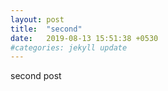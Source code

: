 ```yaml
---
layout: post
title:  "second"
date:   2019-08-13 15:51:38 +0530
#categories: jekyll update
---
```

second post
